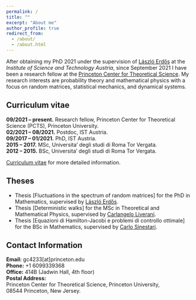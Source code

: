 ```yaml
---
permalink: /
title: ""
excerpt: "About me"
author_profile: true
redirect_from: 
  - /about/
  - /about.html
---
```


After obtaining my PhD 2021 under the supervision of [László Erdős](https://ist.ac.at/en/research/erdoes-group/) at the *Institute of Science and Technology Austria*, since September 2021 I have been a research fellow at the [Princeton Center for Theoretical Science](https://pcts.princeton.edu). My research interests are probability theory and mathematical physics with a focus on random matrices, statistical mechanics, and dynamical systems.



## **Curriculum vitae**
  
**09/2021 – present.** Research fellow, Princeton Center for Theoretical Science (PCTS), Princeton University.  
**02/2021 – 08/2021.** Postdoc, IST Austria.  
**09/2017 – 01/2021.** PhD, IST Austria.  
**2015 – 2017.** MSc, Universita’ degli studi di Roma Tor Vergata.  
**2012 – 2015.** BSc, Universita’ degli studi di Roma Tor Vergata.

[Curriculum vitae](\file.CV_new.pdf) for more detailed information.

## **Theses**

- Thesis [Fluctuations in the spectrum of random matrices] for the PhD in Mathematics, supervised by [László Erdős](https://ist.ac.at/en/research/erdoes-group/).  
- Thesis [Deterministic walks] for the MSc in Theoretical and Mathematical Physics, supervised by [Carlangelo Liverani](https://www.mat.uniroma2.it/~liverani/).  
- Thesis [Equazioni di Hamilton-Jacobi e problemi di controllo ottimale] for the BSc in Mathematics, supervised by [Carlo Sinestari](https://www.mat.uniroma2.it/~sinestra/).  


## **Contact Information**

**Email:** gc4233[at]princeton.edu  
**Phone:** +1 6099339368   
**Office:** 414B (Jadwin Hall, 4th floor)  
**Postal Address:**    
Princeton Center for Theoretical Science, Princeton University,  
08544 Princeton, New Jersey.  


